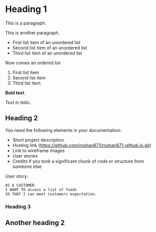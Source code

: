 # Heading 1

This is a paragraph.

This is another paragraph.

- First list item of an unordered list
- Second list item of an unordered list
- Third list item of an unordered list

Now comes an ordered list

1. First list item
2. Second list item
3. Third list item

**Bold text**.

_Text in italic_.

## Heading 2

You need the following elements in your documentation:

- Short project description
- Hosting link (https://github.com/roshan871/roshan871-github.io.git)
- Link to wireframe images
- User stories
- Credits if you took a significant chunk of code or structure from someone else

User story:

```
AS A CUSTOMER
I WANT TO access a list of foods
SO THAT I can meet customers expectation.
```

### Heading 3

## Another heading 2
